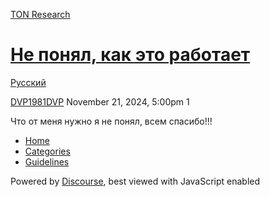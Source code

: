[TON Research](/)

# [Не понял, как это работает](/t/topic/39980)

[Русский](/c/ru/49) 

    

[DVP1981DVP](https://tonresear.ch/u/DVP1981DVP)  November 21, 2024, 5:00pm  1

Что от меня нужно я не понял, всем спасибо!!!

 

*   [Home](/)
*   [Categories](/categories)
*   [Guidelines](/guidelines)

Powered by [Discourse](https://www.discourse.org), best viewed with JavaScript enabled